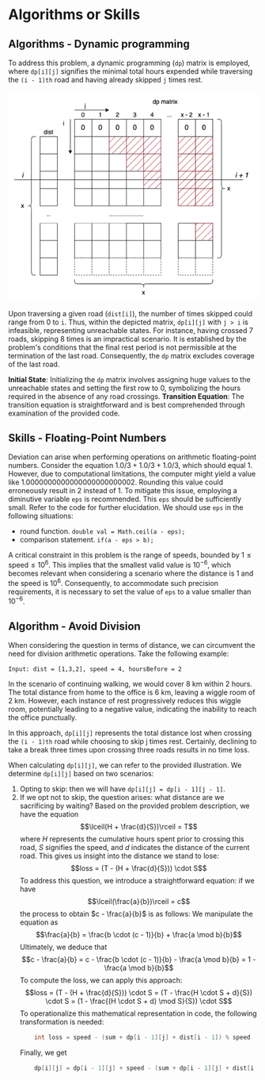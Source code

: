 # Algorithms or Skills
## Algorithms - Dynamic programming
To address this problem, a dynamic programming (`dp`) matrix is employed, where `dp[i][j]` signifies the minimal total hours expended while traversing the `(i - 1)th` road and having already skipped `j` times rest.

![dp_matrix.png](dp_matrix.png)

Upon traversing a given road (`dist[i]`), the number of times skipped could range from 0 to `i`. Thus, within the depicted matrix, `dp[i][j]` with `j > i` is infeasible, representing unreachable states. For instance, having crossed 7 roads, skipping 8 times is an impractical scenario.
It is established by the problem's conditions that the final rest period is not permissible at the termination of the last road. Consequently, the `dp` matrix excludes coverage of the last road.

**Initial State**: Initializing the `dp` matrix involves assigning huge values to the unreachable states and setting the first row to 0, symbolizing the hours required in the absence of any road crossings.
**Transition Equation**: The transition equation is straightforward and is best comprehended through examination of the provided code.

## Skills - Floating-Point Numbers
Deviation can arise when performing operations on arithmetic floating-point numbers. Consider the equation $1.0 / 3 + 1.0 / 3 + 1.0 / 3$, which should equal 1. However, due to computational limitations, the computer might yield a value like 1.0000000000000000000000002. Rounding this value could erroneously result in 2 instead of 1. To mitigate this issue, employing a diminutive variable `eps` is recommended. This `eps` should be sufficiently small. Refer to the code for further elucidation. We should use `eps` in the following situations:
- round function. `double val = Math.ceil(a - eps);`
- comparison statement. `if(a - eps > b);`

A critical constraint in this problem is the range of speeds, bounded by $1 \leq \text{speed} \leq 10^{6}$. This implies that the smallest valid value is $10^{-6}$, which becomes relevant when considering a scenario where the distance is 1 and the speed is $10^{6}$. Consequently, to accommodate such precision requirements, it is necessary to set the value of `eps` to a value smaller than $10^{-6}$.

## Algorithm - Avoid Division
When considering the question in terms of distance, we can circumvent the need for division arithmetic operations. Take the following example:
```text
Input: dist = [1,3,2], speed = 4, hoursBefore = 2
```
In the scenario of continuing walking, we would cover 8 km within 2 hours. The total distance from home to the office is 6 km, leaving a wiggle room of 2 km. However, each instance of rest progressively reduces this wiggle room, potentially leading to a negative value, indicating the inability to reach the office punctually.

In this approach, `dp[i][j]` represents the total distance lost when crossing the `(i - 1)th` road while choosing to skip j times rest. Certainly, declining to take a break three times upon crossing three roads results in no time loss.

When calculating `dp[i][j]`, we can refer to the provided illustration. We determine `dp[i][j]` based on two scenarios:
1. Opting to skip: then we will have `dp[i][j] = dp[i - 1][j - 1]`.
2. If we opt not to skip, the question arises: what distance are we sacrificing by waiting? Based on the provided problem description, we have the equation
$$\lceil(H + \frac{d}{S})\rceil = T$$
where $H$ represents the cumulative hours spent prior to crossing this road, $S$ signifies the speed, and $d$ indicates the distance of the current road. This gives us insight into the distance we stand to lose:
$$loss = (T - (H + \frac{d}{S})) \cdot S$$
To address this question, we introduce a straightforward equation: if we have
$$\lceil(\frac{a}{b})\rceil = c$$
the process to obtain $c - \frac{a}{b}$ is as follows: We manipulate the equation as
$$\frac{a}{b} = \frac{b \cdot (c - 1)}{b} + \frac{a \mod b}{b}$$
Ultimately, we deduce that 
$$c - \frac{a}{b} = c - \frac{b \cdot (c - 1)}{b} - \frac{a \mod b}{b} = 1 - \frac{a \mod b}{b}$$
To compute the loss, we can apply this approach:
$$loss = (T - (H + \frac{d}{S})) \cdot S = (T - \frac{H \cdot S + d}{S}) \cdot S = (1 - \frac{(H \cdot S + d) \mod S}{S}) \cdot S$$
To operationalize this mathematical representation in code, the following transformation is needed:
    ```java
        int loss = speed - (sum + dp[i - 1][j] + dist[i - 1]) % speed
    ```
    Finally, we get
    ```java
        dp[i][j] = dp[i - 1][j] + speed - (sum + dp[i - 1][j] + dist[i - 1]) % speed
    ```